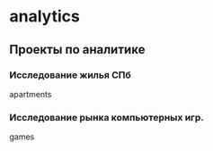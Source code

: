 # analytics

## Проекты по аналитике

### Исследование жилья СПб
apartments

### Исследование рынка компьютерных игр.
games
